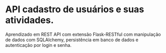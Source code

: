 # API cadastro de usuários e suas atividades. 

Aprendizado em REST API com extensão Flask-RESTful com manipulação de dados com SQLAlchemy, persistência em banco de dados e autenticação por login e senha.
 
